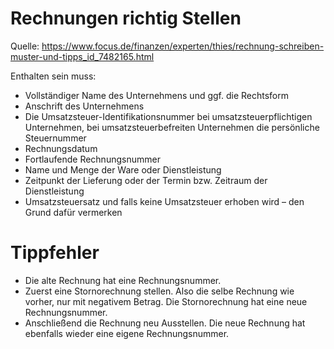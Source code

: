 # Rechnungen richtig Stellen

Quelle: https://www.focus.de/finanzen/experten/thies/rechnung-schreiben-muster-und-tipps_id_7482165.html

Enthalten sein muss:
- Vollständiger Name des Unternehmens und ggf. die Rechtsform
- Anschrift des Unternehmens
- Die Umsatzsteuer-Identifikationsnummer bei umsatzsteuerpflichtigen
  Unternehmen, bei umsatzsteuerbefreiten Unternehmen die persönliche
  Steuernummer
- Rechnungsdatum
- Fortlaufende Rechnungsnummer
- Name und Menge der Ware oder Dienstleistung
- Zeitpunkt der Lieferung oder der Termin bzw. Zeitraum der Dienstleistung
- Umsatzsteuersatz und falls keine Umsatzsteuer erhoben wird – den Grund
  dafür vermerken

# Tippfehler

- Die alte Rechnung hat eine Rechnungsnummer.
- Zuerst eine Stornorechnung stellen. Also die selbe Rechnung wie vorher,
  nur mit negativem Betrag. Die Stornorechnung hat eine neue Rechnungsnummer.
- Anschließend die Rechnung neu Ausstellen. Die neue Rechnung hat ebenfalls
  wieder eine eigene Rechnungsnummer.
